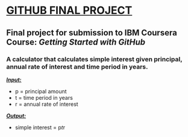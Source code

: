 # **<ins>GITHUB FINAL PROJECT</ins>**
## Final project for submission to **IBM Coursera Course: _Getting Started with GitHub_**

### A calculator that calculates simple interest given principal, annual rate of interest and time period in years.

**_<ins>Input:</ins>_**
   * p = principal amount
   * t = time period in years
   * r = annual rate of interest

**_<ins>Output:</ins>_**
   * simple interest = p*t*r
   
